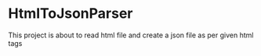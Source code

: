 # HtmlToJsonParser
This project is about to read html file and create a json file as per given html tags
